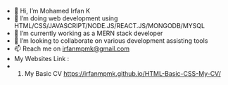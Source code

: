 - 👋 Hi, I’m Mohamed Irfan K
- 👀 I’m doing web development using HTML/CSS/JAVASCRIPT/NODE.JS/REACT.JS/MONGODB/MYSQL
- 🌱 I’m currently working as a MERN stack developer
- 💞️ I’m looking to collaborate on various development assisting tools
- 📫 Reach me on irfanmpmk@gmail.com
- My Websites Link :
- 1) My Basic CV https://irfanmpmk.github.io/HTML-Basic-CSS-My-CV/
<!---
irfanmpmk/irfanmpmk is a ✨ special ✨ repository because its `README.md` (this file) appears on your GitHub profile.
You can click the Preview link to take a look at your changes.
--->

